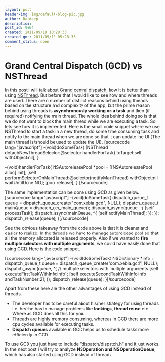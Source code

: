 ```yaml
---
layout: post
header-img: img/default-blog-pic.jpg
author: Rajdeep
description: 
post_id: 9664
created: 2011/09/19 10:28:33
created_gmt: 2011/09/19 05:28:33
comment_status: open
---
```


# Grand Central Dispatch (GCD) vs NSThread

In this post I will talk about [Grand central dispatch][1], how it is better than using [NSThread][2]. But before that I would like to see how and where threads are used. There are n number of distinct reasons behind using threads based on the structure and complexity of the app, but the prime reason behind using threads is **asynchronously working on a task** and then (if required) notifying the main thread. The whole idea behind doing so is that we do not want to block the main thread while we are executing a task. So lets see how it is implemented. Here is the small code snippet where we use NSThread to start a task in a new thread, do some time consuming task and notify to the main thread when we are done so that it can update the UI (The main thread is/should be used to update the UI).  [sourcecode lang="javascript"] -(void)doSomeTask{ [NSThread detachNewThreadSelector:@selector(handlerForTask) toTarget:self withObject:nil]; }

-(void)handlerForTask{ NSAutoreleasePool *pool = [[NSAutoreleasePool alloc] init]; [self performSelectorOnMainThread:@selector(notifyMainThread) withObject:nil waitUntilDone:NO]; [pool release]; } [/sourcecode]

The same implementation can be done using GCD as given below. [sourcecode lang="javascript"] -(void)doSomeTask{ dispatch_queue_t queue = dispatch_queue_create("com.xebia.gcd", NULL); dispatch_queue_t mainQueue = dispatch_get_main_queue(); dispatch_async(queue, ^{ [self processTask]; dispatch_async(mainQueue, ^{ [self notifyMainThread]; }); }); dispatch_release(queue); }[/sourcecode]

See the obvious takeaway from the code above is that it is cleaner and easier to realize. In the threads we have to manage autorelease pool so that all the memory allocated is released properly. Also if we wanted to **fire multiple selectors with multiple arguments**, we could have easily done that using GCD. Here is the code snippet. 

[sourcecode lang="javascript"] -(void)doSomeTask{ NSDictionary *info ; dispatch_queue_t queue = dispatch_queue_create("com.xebia.gcd", NULL); dispatch_async(queue, ^{ // multiple selectors with multiple arguments [self executeFirstTaskWithInfo:info]; [self executeSecondTaskWithInfo:info andTaskNumber:2]; }); dispatch_release(queue); }[/sourcecode]

Apart from these here are the other advantages of using GCD instead of threads. 

  * The developer has to be careful about his/her strategy for using threads i.e. he/she has to manage problems like **lockings, thread reuse** etc. Where as GCD does all this for you.
  * Threads are highly memory consuming, whereas in GCD there are more cpu cycles available for executing tasks.
  * **Dispatch queues** available in GCD helps us to schedule tasks more efficiently in GCD.

To use GCD you just have to include "dispatch/dispatch.h" and it just works. In the next post I will try to analyze **NSOperation and NSOperationQueue**, which has also started using GCD instead of threads. 

   [1]: http://developer.apple.com/library/ios/#documentation/Performance/Reference/GCD_libdispatch_Ref/Reference/reference.html
   [2]: http://developer.apple.com/library/mac/#documentation/Cocoa/Reference/Foundation/Classes/NSThread_Class/Reference/Reference.html